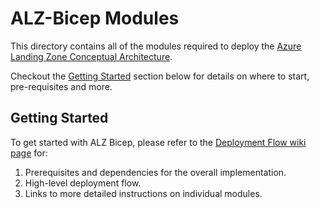 # ALZ-Bicep Modules

This directory contains all of the modules required to deploy the [Azure Landing Zone Conceptual Architecture][caf_alz_architecture].

Checkout the [Getting Started](#getting-started) section below for details on where to start, pre-requisites and more.

## Getting Started

To get started with ALZ Bicep, please refer to the [Deployment Flow wiki page][wiki_deployment_flow] for:

1. Prerequisites and dependencies for the overall implementation.
2. High-level deployment flow.
3. Links to more detailed instructions on individual modules.

[//]: # "************************"
[//]: # "INSERT LINK LABELS BELOW"
[//]: # "************************"
[caf_alz_architecture]: https://docs.microsoft.com/azure/cloud-adoption-framework/ready/landing-zone/#azure-landing-zone-conceptual-architecture "CAF - ALZ Accelerator"
[wiki_deployment_flow]: https://github.com/Azure/ALZ-Bicep/wiki/DeploymentFlow "Wiki - Deployment Flow"
